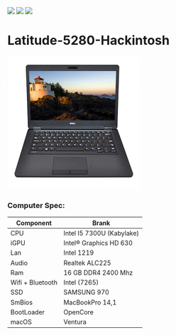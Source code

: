 [![](https://img.shields.io/badge/Gitter%20Ice%20Lake-Chat-informational?style=flat&logo=gitter&logoColor=white&color=ed1965)](https://gitter.im/ICE-LAKE-HACKINTOSH-DEVELOPMENT/community)
[![](https://img.shields.io/badge/EFI-Release-informational?style=flat&logo=apple&logoColor=white&color=9debeb)](https://github.com/Baio1977/EFI-Varie-Hackintosh)
[![](https://img.shields.io/badge/Telegram-HackintoshLifeIT-informational?style=flat&logo=telegram&logoColor=white&color=5fb659)](https://t.me/HackintoshLife_it)

# Latitude-5280-Hackintosh

![Dell](./Screenshot/1.jpg)


### Computer Spec:

| Component        | Brank                              |
| ---------------- | ---------------------------------- |
| CPU              | Intel I5 7300U (Kabylake)          |
| iGPU             | Intel® Graphics HD 630             |
| Lan              | Intel 1219                         |
| Audio            | Realtek ALC225                     |
| Ram              | 16 GB DDR4 2400 Mhz                |
| Wifi + Bluetooth | Intel (7265)                       |
| SSD              | SAMSUNG 970                        |
| SmBios           | MacBookPro 14,1                    |
| BootLoader       | OpenCore                           |
| macOS            | Ventura                            |
